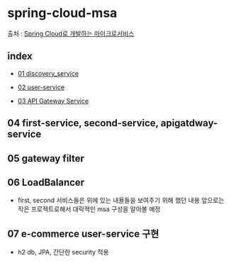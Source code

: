 # spring-cloud-msa
출처 : [Spring Cloud로 개발하는 마이크로서비스](https://www.inflearn.com/course/%EC%8A%A4%ED%94%84%EB%A7%81-%ED%81%B4%EB%9D%BC%EC%9A%B0%EB%93%9C-%EB%A7%88%EC%9D%B4%ED%81%AC%EB%A1%9C%EC%84%9C%EB%B9%84%EC%8A%A4/dashboard)
## index

- [01 discovery_service](./discoveryservice/)

- [02 user-service](./user-service/)

- [03 API Gateway Service](./apigateway-service/)


## 04 first-service, second-service, apigatdway-service

## 05 gateway filter

## 06 LoadBalancer

- first, second 서비스들은 위에 있는 내욜들을 보여주기 위해 했던 내용 앞으로는 작은 프로젝트로해서 대락젹인 msa 구성을 알아볼 예정

## 07 e-commerce user-service 구현

- h2 db, JPA, 간단한 security 적용
